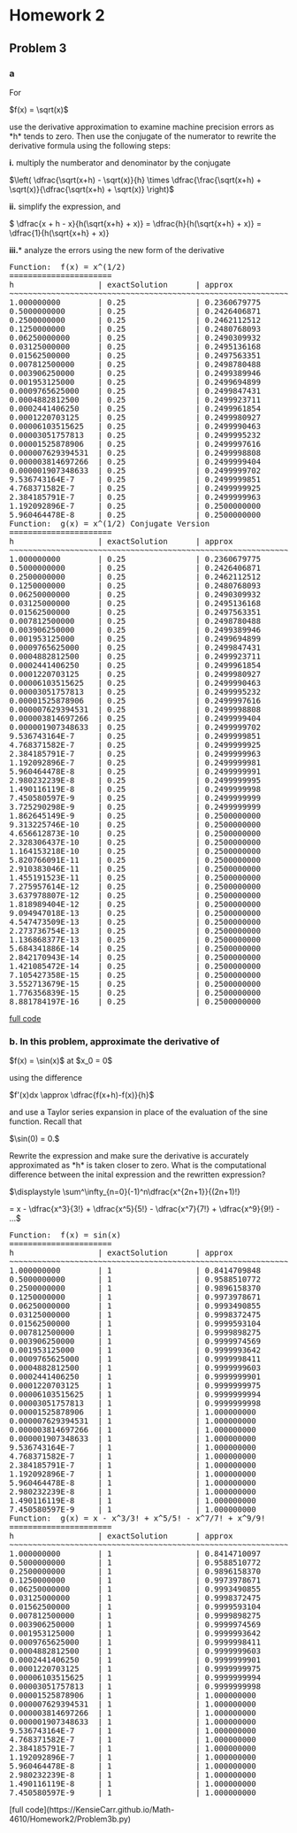 # Homework 2

## Problem 3

### a

For 
<p>
  $f(x) = \sqrt(x)$
</p>
use the derivative approximation to examine machine precision errors as *h* tends to zero. Then use the conjugate of the numerator 
to rewrite the derivative formula using the following steps:

**i.** multiply the numberator and denominator by the conjugate 
<p>
  $\left( \dfrac{\sqrt(x+h) - \sqrt(x)}{h} \times \dfrac{\frac{\sqrt(x+h) + \sqrt(x)}{\dfrac{\sqrt(x+h) + \sqrt(x)} \right)$
</p>

**ii.** simplify the expression, and
<p>
  $ \dfrac{x + h - x}{h(\sqrt{x+h} + x)} = \dfrac{h}{h(\sqrt{x+h} + x)} = \dfrac{1}{h(\sqrt{x+h} + x)}
</p>

**iii.*** analyze the errors using the new form of the derivative
<pre>
Function:  f(x) = x^(1/2)
======================
h                  | exactSolution      | approx             | relError           | absError             
~~~~~~~~~~~~~~~~~~~~~~~~~~~~~~~~~~~~~~~~~~~~~~~~~~~~~~~~~~~~~~~~~~~~~~~~~~~~~~~~~~~~~~~~~~~~~~~~~~~~~~~~~
1.000000000        | 0.25               | 0.2360679775       | 5.572809e-02       | 1.393202e-02      
0.5000000000       | 0.25               | 0.2426406871       | 2.943725e-02       | 7.359313e-03      
0.2500000000       | 0.25               | 0.2462112512       | 1.515500e-02       | 3.788749e-03      
0.1250000000       | 0.25               | 0.2480768093       | 7.692763e-03       | 1.923191e-03      
0.06250000000      | 0.25               | 0.2490309932       | 3.876027e-03       | 9.690068e-04      
0.03125000000      | 0.25               | 0.2495136168       | 1.945533e-03       | 4.863832e-04      
0.01562500000      | 0.25               | 0.2497563351       | 9.746598e-04       | 2.436649e-04      
0.007812500000     | 0.25               | 0.2498780488       | 4.878050e-04       | 1.219512e-04      
0.003906250000     | 0.25               | 0.2499389946       | 2.440215e-04       | 6.100537e-05      
0.001953125000     | 0.25               | 0.2499694899       | 1.220405e-04       | 3.051013e-05      
0.0009765625000    | 0.25               | 0.2499847431       | 6.102771e-05       | 1.525693e-05      
0.0004882812500    | 0.25               | 0.2499923711       | 3.051572e-05       | 7.628929e-06      
0.0002441406250    | 0.25               | 0.2499961854       | 1.525832e-05       | 3.814581e-06      
0.0001220703125    | 0.25               | 0.2499980927       | 7.629278e-06       | 1.907320e-06      
0.00006103515625   | 0.25               | 0.2499990463       | 3.814668e-06       | 9.536670e-07      
0.00003051757813   | 0.25               | 0.2499995232       | 1.907349e-06       | 4.768372e-07      
0.00001525878906   | 0.25               | 0.2499997616       | 9.536743e-07       | 2.384186e-07      
0.000007629394531  | 0.25               | 0.2499998808       | 4.768372e-07       | 1.192093e-07      
0.000003814697266  | 0.25               | 0.2499999404       | 2.384186e-07       | 5.960464e-08      
0.000001907348633  | 0.25               | 0.2499999702       | 1.192093e-07       | 2.980232e-08      
9.536743164E-7     | 0.25               | 0.2499999851       | 5.960464e-08       | 1.490116e-08      
4.768371582E-7     | 0.25               | 0.2499999925       | 2.980232e-08       | 7.450581e-09      
2.384185791E-7     | 0.25               | 0.2499999963       | 1.490116e-08       | 3.725290e-09      
1.192092896E-7     | 0.25               | 0.2500000000       | 0.000000e+00       | 0.000000e+00      
5.960464478E-8     | 0.25               | 0.2500000000       | 0.000000e+00       | 0.000000e+00      
Function:  g(x) = x^(1/2) Conjugate Version
======================
h                  | exactSolution      | approx             | relError           | absError             
~~~~~~~~~~~~~~~~~~~~~~~~~~~~~~~~~~~~~~~~~~~~~~~~~~~~~~~~~~~~~~~~~~~~~~~~~~~~~~~~~~~~~~~~~~~~~~~~~~~~~~~~~
1.000000000        | 0.25               | 0.2360679775       | 5.572809e-02       | 1.393202e-02      
0.5000000000       | 0.25               | 0.2426406871       | 2.943725e-02       | 7.359313e-03      
0.2500000000       | 0.25               | 0.2462112512       | 1.515500e-02       | 3.788749e-03      
0.1250000000       | 0.25               | 0.2480768093       | 7.692763e-03       | 1.923191e-03      
0.06250000000      | 0.25               | 0.2490309932       | 3.876027e-03       | 9.690068e-04      
0.03125000000      | 0.25               | 0.2495136168       | 1.945533e-03       | 4.863832e-04      
0.01562500000      | 0.25               | 0.2497563351       | 9.746598e-04       | 2.436649e-04      
0.007812500000     | 0.25               | 0.2498780488       | 4.878050e-04       | 1.219512e-04      
0.003906250000     | 0.25               | 0.2499389946       | 2.440215e-04       | 6.100537e-05      
0.001953125000     | 0.25               | 0.2499694899       | 1.220405e-04       | 3.051013e-05      
0.0009765625000    | 0.25               | 0.2499847431       | 6.102771e-05       | 1.525693e-05      
0.0004882812500    | 0.25               | 0.2499923711       | 3.051572e-05       | 7.628929e-06      
0.0002441406250    | 0.25               | 0.2499961854       | 1.525832e-05       | 3.814581e-06      
0.0001220703125    | 0.25               | 0.2499980927       | 7.629278e-06       | 1.907320e-06      
0.00006103515625   | 0.25               | 0.2499990463       | 3.814668e-06       | 9.536670e-07      
0.00003051757813   | 0.25               | 0.2499995232       | 1.907341e-06       | 4.768353e-07      
0.00001525878906   | 0.25               | 0.2499997616       | 9.536725e-07       | 2.384181e-07      
0.000007629394531  | 0.25               | 0.2499998808       | 4.768367e-07       | 1.192092e-07      
0.000003814697266  | 0.25               | 0.2499999404       | 2.384185e-07       | 5.960462e-08      
0.000001907348633  | 0.25               | 0.2499999702       | 1.192093e-07       | 2.980232e-08      
9.536743164E-7     | 0.25               | 0.2499999851       | 5.960464e-08       | 1.490116e-08      
4.768371582E-7     | 0.25               | 0.2499999925       | 2.980232e-08       | 7.450580e-09      
2.384185791E-7     | 0.25               | 0.2499999963       | 1.490116e-08       | 3.725290e-09      
1.192092896E-7     | 0.25               | 0.2499999981       | 7.450581e-09       | 1.862645e-09      
5.960464478E-8     | 0.25               | 0.2499999991       | 3.725290e-09       | 9.313226e-10      
2.980232239E-8     | 0.25               | 0.2499999995       | 1.862645e-09       | 4.656613e-10      
1.490116119E-8     | 0.25               | 0.2499999998       | 9.313226e-10       | 2.328306e-10      
7.450580597E-9     | 0.25               | 0.2499999999       | 4.656613e-10       | 1.164153e-10      
3.725290298E-9     | 0.25               | 0.2499999999       | 2.328306e-10       | 5.820766e-11      
1.862645149E-9     | 0.25               | 0.2500000000       | 1.164153e-10       | 2.910383e-11      
9.313225746E-10    | 0.25               | 0.2500000000       | 5.820766e-11       | 1.455192e-11      
4.656612873E-10    | 0.25               | 0.2500000000       | 2.910383e-11       | 7.275958e-12      
2.328306437E-10    | 0.25               | 0.2500000000       | 1.455192e-11       | 3.637979e-12      
1.164153218E-10    | 0.25               | 0.2500000000       | 7.275958e-12       | 1.818989e-12      
5.820766091E-11    | 0.25               | 0.2500000000       | 3.637979e-12       | 9.094947e-13      
2.910383046E-11    | 0.25               | 0.2500000000       | 1.818989e-12       | 4.547474e-13      
1.455191523E-11    | 0.25               | 0.2500000000       | 9.094947e-13       | 2.273737e-13      
7.275957614E-12    | 0.25               | 0.2500000000       | 4.547474e-13       | 1.136868e-13      
3.637978807E-12    | 0.25               | 0.2500000000       | 2.273737e-13       | 5.684342e-14      
1.818989404E-12    | 0.25               | 0.2500000000       | 1.136868e-13       | 2.842171e-14      
9.094947018E-13    | 0.25               | 0.2500000000       | 5.684342e-14       | 1.421085e-14      
4.547473509E-13    | 0.25               | 0.2500000000       | 2.842171e-14       | 7.105427e-15      
2.273736754E-13    | 0.25               | 0.2500000000       | 1.421085e-14       | 3.552714e-15      
1.136868377E-13    | 0.25               | 0.2500000000       | 7.105427e-15       | 1.776357e-15      
5.684341886E-14    | 0.25               | 0.2500000000       | 3.552714e-15       | 8.881784e-16      
2.842170943E-14    | 0.25               | 0.2500000000       | 1.776357e-15       | 4.440892e-16      
1.421085472E-14    | 0.25               | 0.2500000000       | 8.881784e-16       | 2.220446e-16      
7.105427358E-15    | 0.25               | 0.2500000000       | 4.440892e-16       | 1.110223e-16      
3.552713679E-15    | 0.25               | 0.2500000000       | 2.220446e-16       | 5.551115e-17      
1.776356839E-15    | 0.25               | 0.2500000000       | 0.000000e+00       | 0.000000e+00      
8.881784197E-16    | 0.25               | 0.2500000000       | 0.000000e+00       | 0.000000e+00      
</pre>
[full code](https://KensieCarr.github.io/Math-4610/Homework2/Problem3a.py)

### b. In this problem, approximate the derivative of 
<p>
  $f(x) = \sin(x)$ at $x_0 = 0$
</p>
using the difference
<p>
  $f'(x)dx \approx \dfrac{f(x+h)-f(x)}{h}$
</p>
and use a Taylor series expansion in place of the evaluation of the sine function. Recall that 
<p>
  $\sin(0) = 0.$
</p>
Rewrite the expression and make sure the derivative is accurately approximated as *h* is taken closer to zero. What is the computational difference between the inital expression and the rewritten expression?

<p>
  $\displaystyle \sum^\infty_{n=0}(-1)^n\dfrac{x^{2n+1}}{(2n+1)!}
  
  = x - \dfrac{x^3}{3!} + \dfrac{x^5}{5!} - \dfrac{x^7}{7!} + \dfrac{x^9}{9!} - ...$
</p>
<pre>
Function:  f(x) = sin(x)
======================
h                  | exactSolution      | approx             | relError           | absError             
~~~~~~~~~~~~~~~~~~~~~~~~~~~~~~~~~~~~~~~~~~~~~~~~~~~~~~~~~~~~~~~~~~~~~~~~~~~~~~~~~~~~~~~~~~~~~~~~~~~~~~~~~
1.000000000        | 1                  | 0.8414709848       | 1.585290e-01       | 1.585290e-01      
0.5000000000       | 1                  | 0.9588510772       | 4.114892e-02       | 4.114892e-02      
0.2500000000       | 1                  | 0.9896158370       | 1.038416e-02       | 1.038416e-02      
0.1250000000       | 1                  | 0.9973978671       | 2.602133e-03       | 2.602133e-03      
0.06250000000      | 1                  | 0.9993490855       | 6.509145e-04       | 6.509145e-04      
0.03125000000      | 1                  | 0.9998372475       | 1.627525e-04       | 1.627525e-04      
0.01562500000      | 1                  | 0.9999593104       | 4.068961e-05       | 4.068961e-05      
0.007812500000     | 1                  | 0.9999898275       | 1.017249e-05       | 1.017249e-05      
0.003906250000     | 1                  | 0.9999974569       | 2.543130e-06       | 2.543130e-06      
0.001953125000     | 1                  | 0.9999993642       | 6.357828e-07       | 6.357828e-07      
0.0009765625000    | 1                  | 0.9999998411       | 1.589457e-07       | 1.589457e-07      
0.0004882812500    | 1                  | 0.9999999603       | 3.973643e-08       | 3.973643e-08      
0.0002441406250    | 1                  | 0.9999999901       | 9.934107e-09       | 9.934107e-09      
0.0001220703125    | 1                  | 0.9999999975       | 2.483527e-09       | 2.483527e-09      
0.00006103515625   | 1                  | 0.9999999994       | 6.208817e-10       | 6.208817e-10      
0.00003051757813   | 1                  | 0.9999999998       | 1.552204e-10       | 1.552204e-10      
0.00001525878906   | 1                  | 1.000000000        | 3.880507e-11       | 3.880507e-11      
0.000007629394531  | 1                  | 1.000000000        | 9.701240e-12       | 9.701240e-12      
0.000003814697266  | 1                  | 1.000000000        | 2.425282e-12       | 2.425282e-12      
0.000001907348633  | 1                  | 1.000000000        | 6.062928e-13       | 6.062928e-13      
9.536743164E-7     | 1                  | 1.000000000        | 1.515454e-13       | 1.515454e-13      
4.768371582E-7     | 1                  | 1.000000000        | 3.785861e-14       | 3.785861e-14      
2.384185791E-7     | 1                  | 1.000000000        | 9.436896e-15       | 9.436896e-15      
1.192092896E-7     | 1                  | 1.000000000        | 2.331468e-15       | 2.331468e-15      
5.960464478E-8     | 1                  | 1.000000000        | 5.551115e-16       | 5.551115e-16      
2.980232239E-8     | 1                  | 1.000000000        | 1.110223e-16       | 1.110223e-16      
1.490116119E-8     | 1                  | 1.000000000        | 0.000000e+00       | 0.000000e+00      
7.450580597E-9     | 1                  | 1.000000000        | 0.000000e+00       | 0.000000e+00      
Function:  g(x) = x - x^3/3! + x^5/5! - x^7/7! + x^9/9!
======================
h                  | exactSolution      | approx             | relError           | absError             
~~~~~~~~~~~~~~~~~~~~~~~~~~~~~~~~~~~~~~~~~~~~~~~~~~~~~~~~~~~~~~~~~~~~~~~~~~~~~~~~~~~~~~~~~~~~~~~~~~~~~~~~~
1.000000000        | 1                  | 0.8414710097       | 1.585290e-01       | 1.585290e-01      
0.5000000000       | 1                  | 0.9588510772       | 4.114892e-02       | 4.114892e-02      
0.2500000000       | 1                  | 0.9896158370       | 1.038416e-02       | 1.038416e-02      
0.1250000000       | 1                  | 0.9973978671       | 2.602133e-03       | 2.602133e-03      
0.06250000000      | 1                  | 0.9993490855       | 6.509145e-04       | 6.509145e-04      
0.03125000000      | 1                  | 0.9998372475       | 1.627525e-04       | 1.627525e-04      
0.01562500000      | 1                  | 0.9999593104       | 4.068961e-05       | 4.068961e-05      
0.007812500000     | 1                  | 0.9999898275       | 1.017249e-05       | 1.017249e-05      
0.003906250000     | 1                  | 0.9999974569       | 2.543130e-06       | 2.543130e-06      
0.001953125000     | 1                  | 0.9999993642       | 6.357828e-07       | 6.357828e-07      
0.0009765625000    | 1                  | 0.9999998411       | 1.589457e-07       | 1.589457e-07      
0.0004882812500    | 1                  | 0.9999999603       | 3.973643e-08       | 3.973643e-08      
0.0002441406250    | 1                  | 0.9999999901       | 9.934107e-09       | 9.934107e-09      
0.0001220703125    | 1                  | 0.9999999975       | 2.483527e-09       | 2.483527e-09      
0.00006103515625   | 1                  | 0.9999999994       | 6.208817e-10       | 6.208817e-10      
0.00003051757813   | 1                  | 0.9999999998       | 1.552204e-10       | 1.552204e-10      
0.00001525878906   | 1                  | 1.000000000        | 3.880507e-11       | 3.880507e-11      
0.000007629394531  | 1                  | 1.000000000        | 9.701240e-12       | 9.701240e-12      
0.000003814697266  | 1                  | 1.000000000        | 2.425282e-12       | 2.425282e-12      
0.000001907348633  | 1                  | 1.000000000        | 6.062928e-13       | 6.062928e-13      
9.536743164E-7     | 1                  | 1.000000000        | 1.515454e-13       | 1.515454e-13      
4.768371582E-7     | 1                  | 1.000000000        | 3.785861e-14       | 3.785861e-14      
2.384185791E-7     | 1                  | 1.000000000        | 9.436896e-15       | 9.436896e-15      
1.192092896E-7     | 1                  | 1.000000000        | 2.331468e-15       | 2.331468e-15      
5.960464478E-8     | 1                  | 1.000000000        | 5.551115e-16       | 5.551115e-16      
2.980232239E-8     | 1                  | 1.000000000        | 1.110223e-16       | 1.110223e-16      
1.490116119E-8     | 1                  | 1.000000000        | 0.000000e+00       | 0.000000e+00      
7.450580597E-9     | 1                  | 1.000000000        | 0.000000e+00       | 0.000000e+00      
</pre>
[full code](https://KensieCarr.github.io/Math-4610/Homework2/Problem3b.py)
